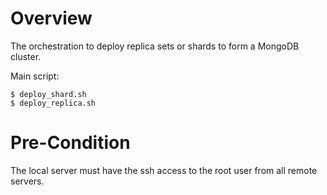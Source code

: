 # Overview
The orchestration to deploy replica sets or shards to form a MongoDB cluster.

Main script:
```
$ deploy_shard.sh
$ deploy_replica.sh
```

# Pre-Condition
The local server must have the ssh access to the root user from all remote servers.



